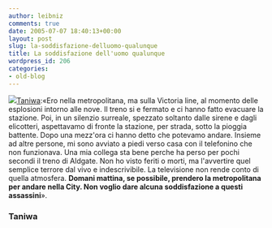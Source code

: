 ```yaml
---
author: leibniz
comments: true
date: 2005-07-07 18:40:13+00:00
layout: post
slug: la-soddisfazione-delluomo-qualunque
title: La soddisfazione dell'uomo qualunque
wordpress_id: 206
categories:
- old-blog
---
```


![](http://www.myfonts.com/images/family/p22/underground.gif)[Taniwa](http://taniwha.splinder.com/post/5230802):«Ero nella metropolitana, ma sulla Victoria line, al momento
delle esplosioni intorno alle nove. Il treno si e fermato e ci hanno fatto
evacuare la stazione. Poi, in un silenzio surreale, spezzato soltanto dalle
sirene e dagli elicotteri, aspettavamo di fronte la stazione, per strada,
sotto la pioggia battente. Dopo una mezz'ora ci hanno detto che potevamo
andare. Insieme ad altre persone, mi sono avviato a piedi verso casa con
il telefonino che non funzionava.
Una mia collega sta bene perche ha perso per pochi secondi il treno di Aldgate.
Non ho visto feriti o morti, ma l'avvertire quel semplice terrore dal vivo
e indescrivibile. La televisione non rende conto di quella atmosfera.
**Domani mattina, se possibile, prendero la metropolitana per andare nella
City.
Non voglio dare alcuna soddisfazione a questi assassini**».  



### Taniwa
